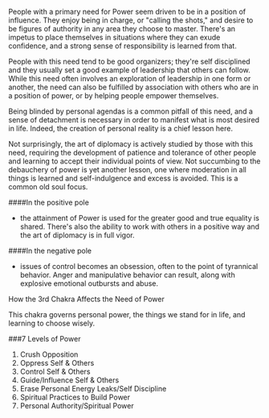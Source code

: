 People with a primary need for Power seem driven to be in a position of influence. They enjoy being in charge, or "calling the shots," and desire to be figures of authority in any area they choose to master. There's an impetus to place themselves in situations where they can exude confidence, and a strong sense of responsibility is learned from that. 

People with this need tend to be good organizers; they're self disciplined and they usually set a good example of leadership that others can follow. While this need often involves an exploration of leadership in one form or another, the need can also be fulfilled by association with others who are in a position of power, or by helping people empower themselves.

Being blinded by personal agendas is a common pitfall of this need, and a sense of detachment is necessary in order to manifest what is most desired in life. Indeed, the creation of personal reality is a chief lesson here.

Not surprisingly, the art of diplomacy is actively studied by those with this need, requiring the development of patience and tolerance of other people and learning to accept their individual points of view. Not succumbing to the debauchery of power is yet another lesson, one where moderation in all things is learned and self-indulgence and excess is avoided. This is a common old soul focus.  

####In the positive pole
- the attainment of Power is used for the greater good and true equality is shared. There's also the ability to work with others in a positive way and the art of diplomacy is in full vigor.

####In the negative pole
- issues of control becomes an obsession, often to the point of tyrannical behavior. Anger and manipulative behavior can result, along with explosive emotional outbursts and abuse. 

How the 3rd Chakra Affects the Need of Power

This chakra governs personal power, the things we stand for in life, and learning to choose wisely. 

###7 Levels of Power

1. Crush Opposition  
2. Oppress Self & Others
3. Control Self & Others
4. Guide/Influence Self & Others
5. Erase Personal Energy Leaks/Self Discipline
6. Spiritual Practices to Build Power
7. Personal Authority/Spiritual Power